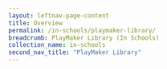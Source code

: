 ```yaml
---
layout: leftnav-page-content
title: Overview
permalink: /in-schools/playmaker-library/
breadcrumb: PlayMaker Library (In Schools)
collection_name: in-schools
second_nav_title: "PlayMaker Library"
---
```


